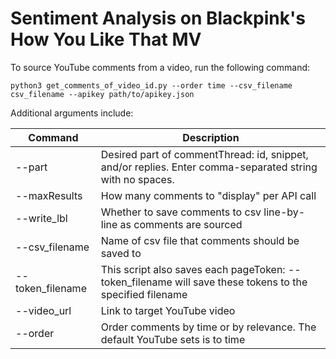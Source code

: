 # Sentiment Analysis on Blackpink's How You Like That MV

To source YouTube comments from a video, run the following command:

```
python3 get_comments_of_video_id.py --order time --csv_filename csv_filename --apikey path/to/apikey.json
```

Additional arguments include:

| Command | Description |
|-|-|
| --part | Desired part of commentThread: id, snippet, and/or replies. Enter comma-separated string with no spaces. |
| --maxResults | How many comments to "display" per API call |
| --write_lbl | Whether to save comments to csv line-by-line as comments are sourced |
| --csv_filename | Name of csv file that comments should be saved to |
| --token_filename | This script also saves each pageToken: --token_filename will save these tokens to the specified filename |
| --video_url | Link to target YouTube video |
| --order | Order comments by time or by relevance. The default YouTube sets is to time |

